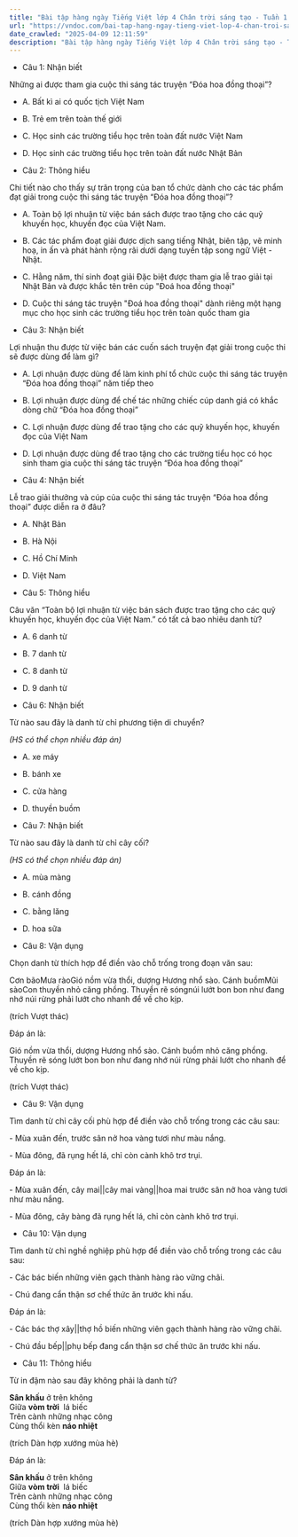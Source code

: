 ```yaml
---
title: "Bài tập hàng ngày Tiếng Việt lớp 4 Chân trời sáng tạo - Tuần 1 - Thứ 5 gồm các câu hỏi tổng hợp nội dung Đọc hiểu văn bản và Luyện từ và câu được học ở Tuần 1 trong chương trình Tiếng Việt lớp 4 Tập 1 Chân trời sáng tạo."
url: "https://vndoc.com/bai-tap-hang-ngay-tieng-viet-lop-4-chan-troi-sang-tao-tuan-1-thu-5-326734"
date_crawled: "2025-04-09 12:11:59"
description: "Bài tập hàng ngày Tiếng Việt lớp 4 Chân trời sáng tạo - Tuần 1 - Thứ 5 gồm các câu hỏi tổng hợp nội dung Đọc hiểu văn bản và Luyện từ và câu được học ở Tuần 1 trong chương trình Tiếng Việt lớp 4 Tập 1 Chân trời sáng tạo."
---
```


* Câu 1:  Nhận biết

Những ai được tham gia cuộc thi sáng tác truyện “Đóa hoa đồng thoại”?

  * A. Bất kì ai có quốc tịch Việt Nam 
  * B. Trẻ em trên toàn thế giới 
  * C. Học sinh các trường tiểu học trên toàn đất nước Việt Nam 
  * D. Học sinh các trường tiểu học trên toàn đất nước Nhật Bản 



* Câu 2:  Thông hiểu

Chi tiết nào cho thấy sự trân trọng của ban tổ chức dành cho các tác phẩm đạt giải trong cuộc thi sáng tác truyện “Đóa hoa đồng thoại”?

  * A. Toàn bộ lợi nhuận từ việc bán sách được trao tặng cho các quỹ khuyến học, khuyến đọc của Việt Nam. 
  * B. Các tác phẩm đoạt giải được dịch sang tiếng Nhật, biên tập, vẽ minh hoạ, in ấn và phát hành rộng rãi dưới dạng tuyển tập song ngữ Việt - Nhật. 
  * C. Hằng năm, thí sinh đoạt giải Đặc biệt được tham gia lễ trao giải tại Nhật Bản và được khắc tên trên cúp "Đoá hoa đồng thoại" 
  * D. Cuộc thi sáng tác truyện "Đoá hoa đồng thoại" dành riêng một hạng mục cho học sinh các trường tiểu học trên toàn quốc tham gia 



* Câu 3:  Nhận biết

Lợi nhuận thu được từ việc bán các cuốn sách truyện đạt giải trong cuộc thi sẽ được dùng để làm gì?

  * A. Lợi nhuận được dùng để làm kinh phí tổ chức cuộc thi sáng tác truyện “Đóa hoa đồng thoại” năm tiếp theo 
  * B. Lợi nhuận được dùng để chế tác những chiếc cúp danh giá có khắc dòng chữ “Đóa hoa đồng thoại” 
  * C. Lợi nhuận được dùng để trao tặng cho các quỹ khuyến học, khuyến đọc của Việt Nam 
  * D. Lợi nhuận được dùng để trao tặng cho các trường tiểu học có học sinh tham gia cuộc thi sáng tác truyện “Đóa hoa đồng thoại” 



* Câu 4:  Nhận biết

Lễ trao giải thưởng và cúp của cuộc thi sáng tác truyện “Đóa hoa đồng thoại” được diễn ra ở đâu?

  * A. Nhật Bản 
  * B. Hà Nội 
  * C. Hồ Chí Minh 
  * D. Việt Nam 



* Câu 5:  Thông hiểu

Câu văn “Toàn bộ lợi nhuận từ việc bán sách được trao tặng cho các quỹ khuyến học, khuyến đọc của Việt Nam.” có tất cả bao nhiêu danh từ?

  * A. 6 danh từ 
  * B. 7 danh từ 
  * C. 8 danh từ 
  * D. 9 danh từ 



* Câu 6:  Nhận biết

Từ nào sau đây là danh từ chỉ phương tiện di chuyển?

_(HS có thể chọn nhiều đáp án)_

  * A. xe máy 
  * B. bánh xe 
  * C. cửa hàng 
  * D. thuyền buồm 



* Câu 7:  Nhận biết

Từ nào sau đây là danh từ chỉ cây cối?

_(HS có thể chọn nhiều đáp án)_

  * A. mùa màng 
  * B. cánh đồng 
  * C. bằng lăng 
  * D. hoa sữa 



* Câu 8:  Vận dụng

Chọn danh từ thích hợp để điền vào chỗ trống trong đoạn văn sau:

Cơn bãoMưa ràoGió nồm vừa thổi, dượng Hương nhổ sào. Cánh buồmMũi sàoCon thuyền nhỏ căng phồng. Thuyền rẽ sóngnúi lướt bon bon như đang nhớ núi rừng phải lướt cho nhanh để về cho kịp.

(trích Vượt thác)

Đáp án là:

Gió nồm vừa thổi, dượng Hương nhổ sào. Cánh buồm nhỏ căng phồng. Thuyền rẽ sóng lướt bon bon như đang nhớ núi rừng phải lướt cho nhanh để về cho kịp.

(trích Vượt thác)

* Câu 9:  Vận dụng

Tìm danh từ chỉ cây cối phù hợp để điền vào chỗ trống trong các câu sau:

\- Mùa xuân đến,  trước sân nở hoa vàng tươi như màu nắng.

\- Mùa đông,  đã rụng hết lá, chỉ còn cành khô trơ trụi.

Đáp án là:

\- Mùa xuân đến, cây mai||cây mai vàng||hoa mai trước sân nở hoa vàng tươi như màu nắng.

\- Mùa đông, cây bàng đã rụng hết lá, chỉ còn cành khô trơ trụi.

* Câu 10:  Vận dụng

Tìm danh từ chỉ nghề nghiệp phù hợp để điền vào chỗ trống trong các câu sau:

\- Các bác  biến những viên gạch thành hàng rào vững chãi.

\- Chú  đang cẩn thận sơ chế thức ăn trước khi nấu.

Đáp án là:

\- Các bác thợ xây||thợ hồ biến những viên gạch thành hàng rào vững chãi.

\- Chú đầu bếp||phụ bếp đang cẩn thận sơ chế thức ăn trước khi nấu.

* Câu 11:  Thông hiểu

Từ in đậm nào sau đây không phải là danh từ?

**Sân khấu** ở trên không  
Giữa **vòm trời**  lá biếc  
Trên cành những nhạc công  
Cùng thổi kèn **náo nhiệt**

(trích Dàn hợp xướng mùa hè)

Đáp án là:

**Sân khấu** ở trên không  
Giữa **vòm trời**  lá biếc  
Trên cành những nhạc công  
Cùng thổi kèn **náo nhiệt**

(trích Dàn hợp xướng mùa hè)
